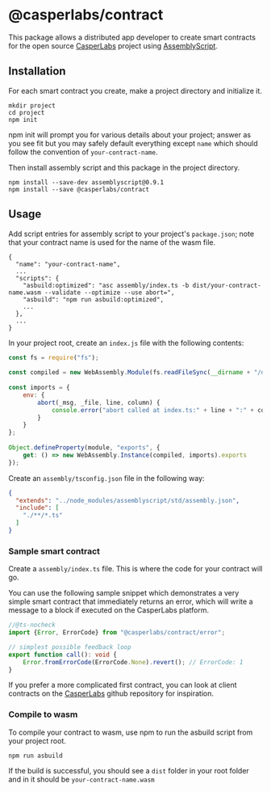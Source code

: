 # @casperlabs/contract

This package allows a distributed app developer to create smart contracts
for the open source [CasperLabs](https://github.com/CasperLabs/CasperLabs) project using [AssemblyScript](https://www.npmjs.com/package/assemblyscript).

## Installation
For each smart contract you create, make a project directory and initialize it.
``` 
mkdir project
cd project
npm init
```

npm init will prompt you for various details about your project; 
answer as you see fit but you may safely default everything except `name` which should follow the convention of
`your-contract-name`.

Then install assembly script and this package in the project directory.

```
npm install --save-dev assemblyscript@0.9.1
npm install --save @casperlabs/contract
```

## Usage
Add script entries for assembly script to your project's `package.json`; note that your contract name is used
for the name of the wasm file.
```
{
  "name": "your-contract-name",
  ...
  "scripts": {
    "asbuild:optimized": "asc assembly/index.ts -b dist/your-contract-name.wasm --validate --optimize --use abort=",
    "asbuild": "npm run asbuild:optimized",
    ...
  },
  ...
}
```
In your project root, create an `index.js` file with the following contents:
```js
const fs = require("fs");
​
const compiled = new WebAssembly.Module(fs.readFileSync(__dirname + "/dist/your-contract-name.wasm"));
​
const imports = {
    env: {
        abort(_msg, _file, line, column) {
            console.error("abort called at index.ts:" + line + ":" + column);
        }
    }
};
​
Object.defineProperty(module, "exports", {
    get: () => new WebAssembly.Instance(compiled, imports).exports
});
```

Create an `assembly/tsconfig.json` file in the following way:
```json
{
  "extends": "../node_modules/assemblyscript/std/assembly.json",
  "include": [
    "./**/*.ts"
  ]
}
```

### Sample smart contract
Create a `assembly/index.ts` file. This is where the code for your contract will go. 

You can use the following sample snippet which demonstrates a very simple smart contract that immediately returns an error, which will write a message to a block if executed on the CasperLabs platform. 

```typescript
//@ts-nocheck
import {Error, ErrorCode} from "@casperlabs/contract/error";

// simplest possible feedback loop
export function call(): void {
    Error.fromErrorCode(ErrorCode.None).revert(); // ErrorCode: 1
}
```
If you prefer a more complicated first contract, you can look at client contracts on the [CasperLabs](https://github.com/CasperLabs/CasperLabs/tree/master/execution-engine/contracts_as/client) github repository for inspiration.

### Compile to wasm
To compile your contract to wasm, use npm to run the asbuild script from your project root.
```
npm run asbuild
```
If the build is successful, you should see a `dist` folder in your root folder and in it
should be `your-contract-name.wasm`
